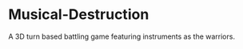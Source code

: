 Musical-Destruction
===================

A 3D turn based battling game featuring instruments as the warriors.

